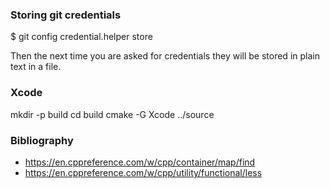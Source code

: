 ### Storing git credentials

$ git config credential.helper store

Then the next time you are asked for credentials they will be stored in plain text in a file.

### Xcode

mkdir -p build
cd build
cmake -G Xcode ../source

### Bibliography

- https://en.cppreference.com/w/cpp/container/map/find
- https://en.cppreference.com/w/cpp/utility/functional/less
